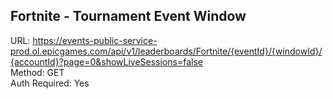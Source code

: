 ## Fortnite - Tournament Event Window

URL: https://events-public-service-prod.ol.epicgames.com/api/v1/leaderboards/Fortnite/{eventId}/{windowId}/{accountId}?page=0&showLiveSessions=false \
Method: GET \
Auth Required: Yes
